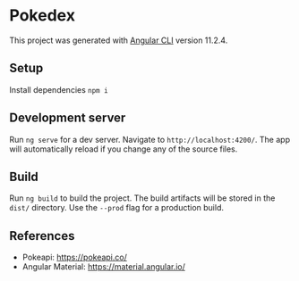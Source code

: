 # Pokedex

This project was generated with [Angular CLI](https://github.com/angular/angular-cli) version 11.2.4.

## Setup
Install dependencies `npm i`

## Development server

Run `ng serve` for a dev server. Navigate to `http://localhost:4200/`. The app will automatically reload if you change any of the source files.

## Build

Run `ng build` to build the project. The build artifacts will be stored in the `dist/` directory. Use the `--prod` flag for a production build.

## References

* Pokeapi: https://pokeapi.co/
* Angular Material: https://material.angular.io/ 
